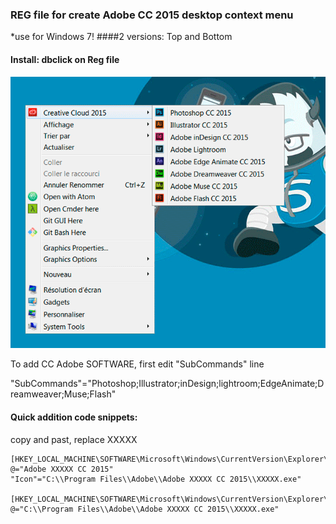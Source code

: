### REG file for create Adobe CC 2015 desktop context menu
*use for Windows 7!
####2 versions: Top and Bottom
#### Install: dbclick on Reg file

![context](https://github.com/manolenso/CC2015-context-menu/blob/master/screen/capture.png)

To add CC Adobe SOFTWARE, first edit "SubCommands" line

"SubCommands"="Photoshop;Illustrator;inDesign;lightroom;EdgeAnimate;Dreamweaver;Muse;Flash"


#### Quick addition code snippets:
copy and past, replace XXXXX


````reg
[HKEY_LOCAL_MACHINE\SOFTWARE\Microsoft\Windows\CurrentVersion\Explorer\CommandStore\shell\XXXXX]
@="Adobe XXXXX CC 2015"
"Icon"="C:\\Program Files\\Adobe\\Adobe XXXXX CC 2015\\XXXXX.exe"

[HKEY_LOCAL_MACHINE\SOFTWARE\Microsoft\Windows\CurrentVersion\Explorer\CommandStore\shell\XXXXX\command]
@="C:\\Program Files\\Adobe\\Adobe XXXXX CC 2015\\XXXXX.exe"
````
